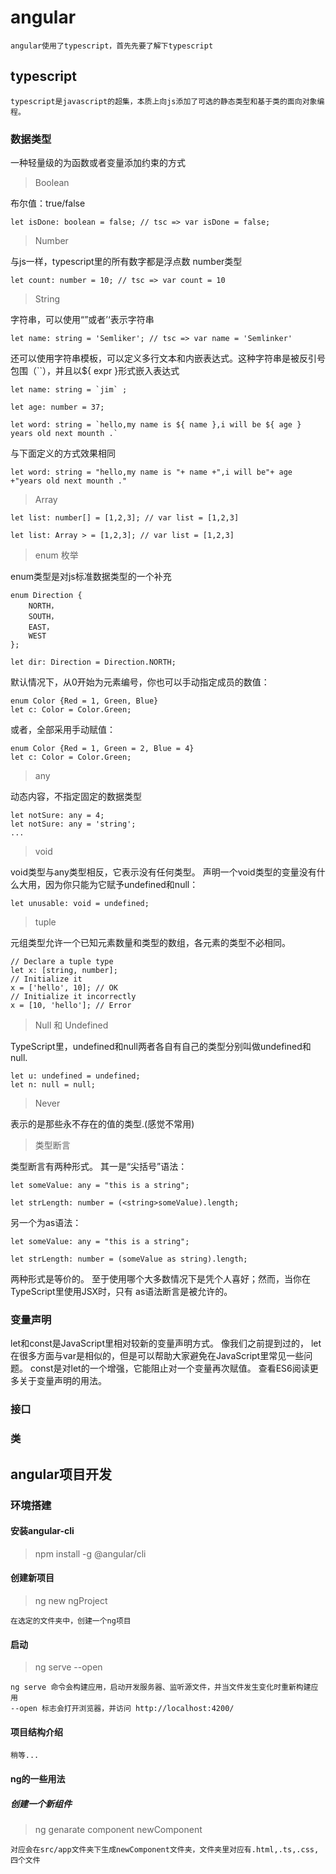 # angular

	angular使用了typescript，首先先要了解下typescript

## typescript

	typescript是javascript的超集，本质上向js添加了可选的静态类型和基于类的面向对象编程。

### 数据类型

一种轻量级的为函数或者变量添加约束的方式

> Boolean

布尔值：true/false

	let isDone: boolean = false; // tsc => var isDone = false;

> Number

与js一样，typescript里的所有数字都是浮点数 number类型

	let count: number = 10; // tsc => var count = 10

> String

字符串，可以使用“”或者’‘表示字符串

	let name: string = 'Semliker'; // tsc => var name = 'Semlinker'

还可以使用字符串模板，可以定义多行文本和内嵌表达式。这种字符串是被反引号包围（``），并且以${ expr }形式嵌入表达式

	let name: string = `jim` ;

	let age: number = 37;

	let word: string = `hello,my name is ${ name },i will be ${ age } years old next mounth .`

与下面定义的方式效果相同

	let word: string = "hello,my name is "+ name +",i will be"+ age +"years old next mounth ."

> Array

	let list: number[] = [1,2,3]; // var list = [1,2,3]

	let list: Array > = [1,2,3]; // var list = [1,2,3]

> enum 枚举

enum类型是对js标准数据类型的一个补充

	enum Direction {
	    NORTH，
	    SOUTH，
	    EAST，
	    WEST
	};

	let dir: Direction = Direction.NORTH;

默认情况下，从0开始为元素编号，你也可以手动指定成员的数值：

	enum Color {Red = 1, Green, Blue}
	let c: Color = Color.Green;

或者，全部采用手动赋值：

	enum Color {Red = 1, Green = 2, Blue = 4}
	let c: Color = Color.Green;

> any

动态内容，不指定固定的数据类型

	let notSure: any = 4;
	let notSure: any = 'string';
	...

> void

void类型与any类型相反，它表示没有任何类型。
声明一个void类型的变量没有什么大用，因为你只能为它赋予undefined和null：

	let unusable: void = undefined;

> tuple

元组类型允许一个已知元素数量和类型的数组，各元素的类型不必相同。

	// Declare a tuple type
	let x: [string, number];
	// Initialize it
	x = ['hello', 10]; // OK
	// Initialize it incorrectly
	x = [10, 'hello']; // Error

> Null 和 Undefined

TypeScript里，undefined和null两者各自有自己的类型分别叫做undefined和null.

	let u: undefined = undefined;
	let n: null = null;

> Never

表示的是那些永不存在的值的类型.(感觉不常用)

> 类型断言

类型断言有两种形式。 其一是“尖括号”语法：

	let someValue: any = "this is a string";

	let strLength: number = (<string>someValue).length;
另一个为as语法：

	let someValue: any = "this is a string";

	let strLength: number = (someValue as string).length;

两种形式是等价的。 至于使用哪个大多数情况下是凭个人喜好；然而，当你在TypeScript里使用JSX时，只有 as语法断言是被允许的。

### 变量声明

let和const是JavaScript里相对较新的变量声明方式。 像我们之前提到过的， let在很多方面与var是相似的，但是可以帮助大家避免在JavaScript里常见一些问题。 const是对let的一个增强，它能阻止对一个变量再次赋值。
查看ES6阅读更多关于变量声明的用法。

### 接口



### 类

## angular项目开发

### 环境搭建

#### 安装angular-cli

> npm install -g @angular/cli

#### 创建新项目

> ng new ngProject

	在选定的文件夹中，创建一个ng项目

#### 启动

> ng serve --open

	ng serve 命令会构建应用，启动开发服务器、监听源文件，并当文件发生变化时重新构建应用
	--open 标志会打开浏览器，并访问 http://localhost:4200/

#### 项目结构介绍

	稍等...

#### ng的一些用法

##### 创建一个新组件

> ng genarate component newComponent

	对应会在src/app文件夹下生成newComponent文件夹，文件夹里对应有.html,.ts,.css,四个文件


